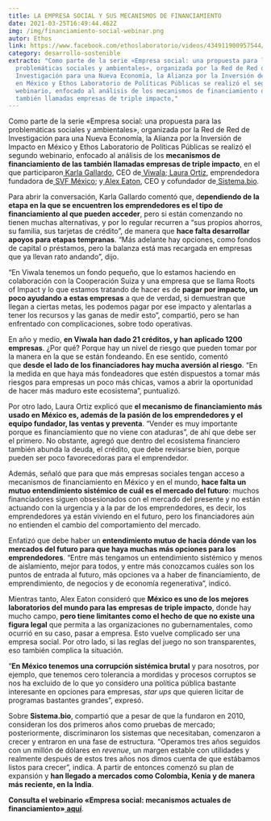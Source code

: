 ```yaml
---
title: LA EMPRESA SOCIAL Y SUS MECANISMOS DE FINANCIAMIENTO
date: 2021-03-25T16:49:44.462Z
img: /img/financiamiento-social-webinar.png
autor: Ethos
link: https://www.facebook.com/ethoslaboratorio/videos/434911900957544/
category: desarrollo-sostenible
extracto: "Como parte de la serie «Empresa social: una propuesta para las
  problemáticas sociales y ambientales», organizada por la Red de Red de
  Investigación para una Nueva Economía, la Alianza por la Inversión de Impacto
  en México y Ethos Laboratorio de Políticas Públicas se realizó el segundo
  webinario, enfocado al análisis de los mecanismos de financiamiento de las
  también llamadas empresas de triple impacto,"
---
```

<!--StartFragment-->

Como parte de la serie «Empresa social: una propuesta para las problemáticas sociales y ambientales», organizada por la Red de Red de Investigación para una Nueva Economía, la Alianza por la Inversión de Impacto en México y Ethos Laboratorio de Políticas Públicas se realizó el segundo webinario, enfocado al análisis de los **mecanismos de financiamiento de las también llamadas empresas de triple impacto**, en el que participaron[ Karla Gallardo](https://www.linkedin.com/in/kgallardo/), CEO de[ Viwala](https://www.linkedin.com/company/viwala/?originalSubdomain=mx);[ Laura Ortiz](https://www.linkedin.com/in/lauraom/?originalSubdomain=mx), emprendedora fundadora de[ SVF México](https://svx.mx/); y[ Alex Eaton](https://www.linkedin.com/in/alexander-eaton-4ab4708/), CEO y cofundador de[ Sistema.bio](https://sistema.bio/mx/).

Para abrir la conversación, Karla Gallardo comentó que, d**ependiendo de la etapa en la que se encuentren los emprendedores es el tipo de financiamiento al que pueden acceder**, pero si están comenzando no tienen muchas alternativas, y por lo regular recurren a “sus propios ahorros, su familia, sus tarjetas de crédito”, de manera que **hace falta desarrollar apoyos para etapas tempranas**. “Más adelante hay opciones, como fondos de capital o préstamos, pero la balanza está mas recargada en empresas que ya llevan rato andando”, dijo.

“En Viwala tenemos un fondo pequeño, que lo estamos haciendo en colaboración con la Cooperación Suiza y una empresa que se llama Roots of Impact y lo que estamos tratando de hacer es de **pagar por impacto, un poco ayudando a estas empresas** a que de verdad, si demuestran que llegan a ciertas metas, les podemos pagar por ese impacto y alentarlas a tener los recursos y las ganas de medir esto”, compartió, pero se han enfrentado con complicaciones, sobre todo operativas.

En año y medio, **en Viwala han dado 21 créditos, y han aplicado 1200 empresas**. ¿Por qué? Porque hay un nivel de riesgo que pueden tomar por la manera en la que se están fondeando. En ese sentido, comentó que **desde el lado de los financiadores hay mucha aversión al riesgo**. “En la medida en que haya más fondeadores que estén dispuestos a tomar más riesgos para empresas un poco más chicas, vamos a abrir la oportunidad de hacer más maduro este ecosistema”, puntualizó.

Por otro lado, Laura Ortiz explicó que **el mecanismo de financiamiento más usado en México es, además de la pasión de los emprendedores y el equipo fundador, las ventas y preventa**. “Vender es muy importante porque es financiamiento que no viene con ataduras”, de ahí que debe ser el primero. No obstante, agregó que dentro del ecosistema financiero también abunda la deuda, el crédito, que debe revisarse bien, porque pueden ser poco favorecedoras para el emprendedor.

Además, señaló que para que más empresas sociales tengan acceso a mecanismos de financiamiento en México y en el mundo, **hace falta un mutuo entendimiento sistémico de cuál es el mercado del futuro**: muchos financiadores siguen obsesionados con el mercado del presente y no están actuando con la urgencia y a la par de los emprendedores, es decir, los emprendedores ya están viviendo en el futuro, pero los financiadores aún no entienden el cambio del comportamiento del mercado.

Enfatizó que debe haber un **entendimiento mutuo de hacia dónde van los mercados del futuro para que haya muchas más opciones para los emprendedores**. “Entre más tengamos un entendimiento sistémico y menos de aislamiento, mejor para todos, y entre más conozcamos cuáles son los puntos de entrada al futuro, más opciones va a haber de financiamiento, de emprendimiento, de negocios y de economía regenerativa”, indicó.

Mientras tanto, Alex Eaton consideró que **México es uno de los mejores laboratorios del mundo para las empresas de triple impacto**, donde hay mucho campo, **pero tiene limitantes como el hecho de que no existe una figura legal** que permita a las organizaciones no gubernamentales, como ocurrió en su caso, pasar a empresa. Esto vuelve complicado ser una empresa social. Por otro lado, si las reglas del juego no son transparentes, eso también complica la situación.

“**En México tenemos una corrupción sistémica brutal** y para nosotros, por ejemplo, que tenemos cero tolerancia a mordidas y procesos corruptos se nos ha excluido de lo que yo considero una política pública bastante interesante en opciones para empresas, *star ups* que quieren licitar de programas bastantes grandes”, expresó.

Sobre **Sistema.bio**, compartió que a pesar de que la fundaron en 2010, consideran los dos primeros años como pruebas de mercado; posteriormente, discriminaron los sistemas que necesitaban, comenzaron a crecer y entraron en una fase de estructura. “Operamos tres años seguidos con un millón de dólares en *revenue*, un margen estable con utilidades y realmente después de estos tres años nos dimos cuenta de que estábamos listos para crecer”, indica. A partir de entonces comenzó su plan de expansión y **han llegado a mercados como Colombia, Kenia y de manera más reciente, en la India**.

**Consulta el webinario «Empresa social: mecanismos actuales de financiamiento»**[ **aquí**](https://bit.ly/39fS0p6).

<!--EndFragment-->